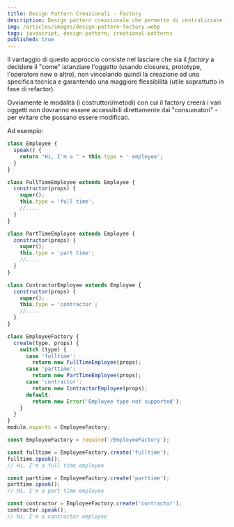 ```yaml
---
title: Design Pattern Creazionali - Factory
description: Design pattern creazionale che permette di centralizzare la logica di creazione degli oggetti in un unico punto.
img: /articles/images/design-pattern-factory.webp
tags: javascript, design-pattern, creational-patterns
published: true
---
```


Il vantaggio di questo approccio consiste nel lasciare che sia il _factory_ a decidere il "come" istanziare l'oggetto (usando closures, prototype, l'operatore new o altro), non vincolando quindi la creazione ad una specifica tecnica e garantendo una maggiore flessibilità (utile soprattutto in fase di refactor).

Ovviamente le modalità (i costruttori/metodi) con cui il factory creerà i vari oggetti non dovranno essere accessibili direttamente dai "consumatori" - per evitare che possano essere modificati.

Ad esempio:

```javascript
class Employee {
  speak() {
    return "Hi, I'm a " + this.type + ' employee';
  }
}

class FullTimeEmployee extends Employee {
  constructor(props) {
    super();
    this.type = 'full time';
    //....
  }
}

class PartTimeEmployee extends Employee {
  constructor(props) {
    super();
    this.type = 'part time';
    //....
  }
}

class ContractorEmployee extends Employee {
  constructor(props) {
    super();
    this.type = 'contractor';
    //....
  }
}

class EmployeeFactory {
  create(type, props) {
    switch (type) {
      case 'fulltime':
        return new FullTimeEmployee(props);
      case 'parttime':
        return new PartTimeEmployee(props);
      case 'contractor':
        return new ContractorEmployee(props);
      default:
        return new Error('Employee type not supported');
    }
  }
}
module.exports = EmployeeFactory;
```

```javascript
const EmployeeFactory = require('/EmployeeFactory');

const fulltime = EmployeeFactory.create('fulltime');
fulltime.speak();
// Hi, I'm a full time employee

const parttime = EmployeeFactory.create('parttime');
parttime.speak();
// Hi, I'm a part time employee

const contractor = EmployeeFactory.create('contractor');
contractor.speak();
// Hi, I'm a contractor employee
```
